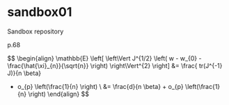 # sandbox01
Sandbox repository

p.68

$$
\begin{align}
\mathbb{E} \left[ \left\Vert J^{1/2} \left( w - w_{0} - \frac{\hat{\xi}_{n}}{\sqrt{n}} \right) \right\Vert^{2} \right]
&= 
\frac{ tr(J^{-1} J)}{n \beta}
+ o_{p} \left(\frac{1}{n} \right)
\\
&= 
\frac{d}{n \beta} + o_{p} \left(\frac{1}{n} \right)
\end{align}
$$
